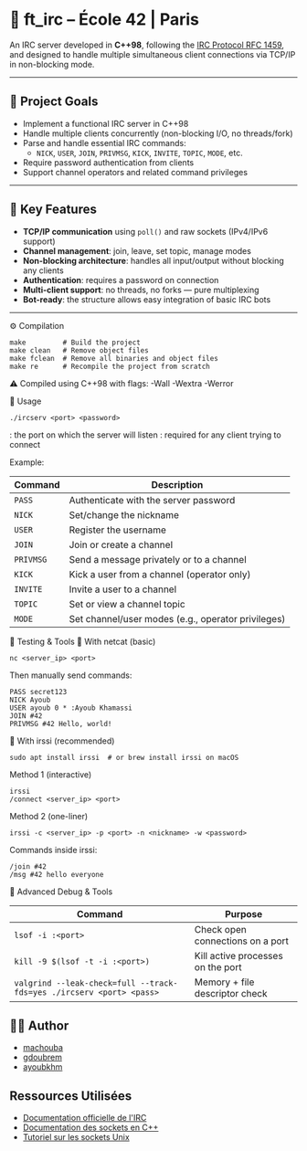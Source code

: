 # 📡 ft_irc – École 42 | Paris

An IRC server developed in **C++98**, following the [IRC Protocol RFC 1459](https://datatracker.ietf.org/doc/html/rfc1459), and designed to handle multiple simultaneous client connections via TCP/IP in non-blocking mode.

---

## 📌 Project Goals

- Implement a functional IRC server in C++98
- Handle multiple clients concurrently (non-blocking I/O, no threads/fork)
- Parse and handle essential IRC commands:
  - `NICK`, `USER`, `JOIN`, `PRIVMSG`, `KICK`, `INVITE`, `TOPIC`, `MODE`, etc.
- Require password authentication from clients
- Support channel operators and related command privileges

---

## 🧠 Key Features

- **TCP/IP communication** using `poll()` and raw sockets (IPv4/IPv6 support)
- **Channel management**: join, leave, set topic, manage modes
- **Non-blocking architecture**: handles all input/output without blocking any clients
- **Authentication**: requires a password on connection
- **Multi-client support**: no threads, no forks — pure multiplexing
- **Bot-ready**: the structure allows easy integration of basic IRC bots

---

⚙️ Compilation
```
make         # Build the project
make clean   # Remove object files
make fclean  # Remove all binaries and object files
make re      # Recompile the project from scratch
```
⚠️ Compiled using C++98 with flags: -Wall -Wextra -Werror

🚀 Usage
```
./ircserv <port> <password>
```
<port>: the port on which the server will listen
<password>: required for any client trying to connect

Example:

| Command   | Description                                        |
| --------- | -------------------------------------------------- |
| `PASS`    | Authenticate with the server password              |
| `NICK`    | Set/change the nickname                            |
| `USER`    | Register the username                              |
| `JOIN`    | Join or create a channel                           |
| `PRIVMSG` | Send a message privately or to a channel           |
| `KICK`    | Kick a user from a channel (operator only)         |
| `INVITE`  | Invite a user to a channel                         |
| `TOPIC`   | Set or view a channel topic                        |
| `MODE`    | Set channel/user modes (e.g., operator privileges) |


🧪 Testing & Tools
🔧 With netcat (basic)
```
nc <server_ip> <port>
```
Then manually send commands:

```
PASS secret123
NICK Ayoub
USER ayoub 0 * :Ayoub Khamassi
JOIN #42
PRIVMSG #42 Hello, world!
```
💬 With irssi (recommended)
```
sudo apt install irssi  # or brew install irssi on macOS
```
Method 1 (interactive)
```
irssi
/connect <server_ip> <port>
```
Method 2 (one-liner)
```
irssi -c <server_ip> -p <port> -n <nickname> -w <password>
```
Commands inside irssi:
 ```
/join #42
/msg #42 hello everyone
 ```
🧪 Advanced Debug & Tools

 
| Command                                                              | Purpose                           |
| -------------------------------------------------------------------- | --------------------------------- |
| `lsof -i :<port>`                                                    | Check open connections on a port  |
| `kill -9 $(lsof -t -i :<port>)`                                      | Kill active processes on the port |
| `valgrind --leak-check=full --track-fds=yes ./ircserv <port> <pass>` | Memory + file descriptor check    |


## 👨‍💻 Author
  
- [machouba](https://github.com/Machoub) 
- [gdoubrem](https://github.com/GinoDbm)
- [ayoubkhm](https://github.com/ayoubkhm)  

## Ressources Utilisées

- [Documentation officielle de l'IRC](https://tools.ietf.org/html/rfc2812)
- [Documentation des sockets en C++](https://www.boost.org/doc/libs/1_76_0/doc/html/boost_asio.html)
- [Tutoriel sur les sockets Unix](https://beej.us/guide/bgnet/)
